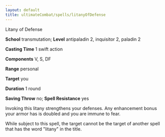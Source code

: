 ```yaml
---
layout: default
title: ultimateCombat/spells/litanyOfDefense
---
```

Litany of Defense

**School** transmutation; **Level** antipaladin 2, inquisitor 2, paladin 2

**Casting Time** 1 swift action

**Components** V, S, DF

**Range** personal

**Target** you

**Duration** 1 round

**Saving Throw** no; **Spell Resistance** yes

Invoking this litany strengthens your defenses. Any enhancement bonus your armor has is doubled and you are immune to fear.

While subject to this spell, the target cannot be the target of another spell that has the word "litany" in the title.

